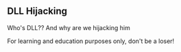 ## DLL Hijacking 
Who's DLL?? And why are we hijacking him

For learning and education purposes only, don't be a loser!